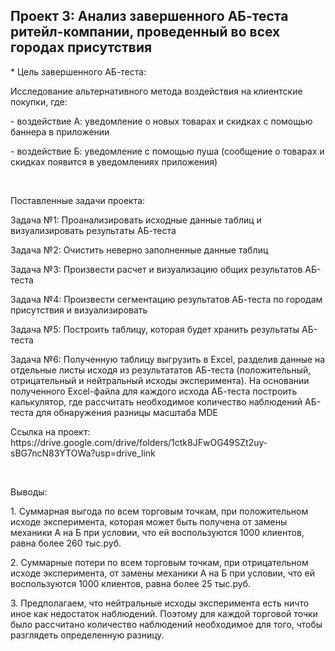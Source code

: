 ## Проект 3: Анализ завершенного АБ-теста ритейл-компании, проведенный во всех городах присутствия
<p> * Цель завершенного АБ-теста: <p>
<p> Исследование альтернативного метода воздействия на клиентские покупки, где: <p>
<p> - воздействие А: уведомление о новых товарах и скидках с помощью баннера в приложении <p>
<p> - воздействие Б: уведомление с помощью пуша (сообщение о товарах и скидках появится в уведомлениях приложения) <p>
<br> 
<p> Поставленные задачи проекта: <p>
<p> Задача №1: Проанализировать исходные данные таблиц и визуализировать результаты АБ-теста <p>
<p> Задача №2: Очистить неверно заполненные данные таблиц <p>
<p> Задача №3: Произвести расчет и визуализацию общих результатов АБ-теста <p>
<p> Задача №4: Произвести сегментацию результатов АБ-теста по городам присутствия и визуализировать <p>
<p> Задача №5: Построить таблицу, которая будет хранить результаты АБ-теста <p>
<p> Задача №6: Полученную таблицу выгрузить в Excel, разделив данные на отдельные листы исходя из результататов АБ-теста (положительный, отрицательный и нейтральный исходы эксперимента). На основании полученного Excel-файла для каждого исхода АБ-теста построить калькулятор, где рассчитать необходимое количество наблюдений АБ-теста для обнаружения разницы масштаба MDE <p>
<p> Ссылка на проект: https://drive.google.com/drive/folders/1ctk8JFwOG49SZt2uy-sBG7ncN83YTOWa?usp=drive_link <p>
<br>
<p> Выводы: <p>
<p> 1. Суммарная выгода по всем торговым точкам, при положительном исходе эксперимента, которая может быть получена от замены механики A на Б при условии, что ей воспользуются 1000 клиентов, равна более 260 тыс.руб. <p>
<p> 2. Суммарные потери по всем торговым точкам, при отрицательном исходе эксперимента, от замены механики A на Б при условии, что ей воспользуются 1000 клиентов, равна более 25 тыс.руб. <p>
<p> 3. Предполагаем, что нейтральные исходы эксперимента есть ничто иное как недостаток наблюдений. Поэтому для каждой торговой точки было рассчитано количество наблюдений необходимое для того, чтобы разглядеть определенную разницу. <p>

